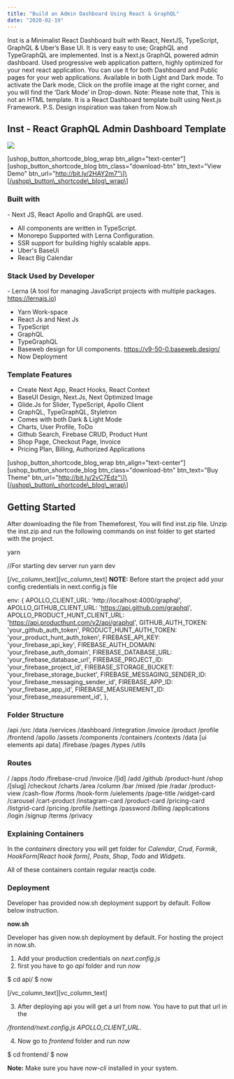 ```yaml
---
title: "Build an Admin Dashboard Using React & GraphQL"
date: "2020-02-19"
---
```


Inst is a Minimalist React Dashboard built with React, NextJS, TypeScript, GraphQL & Uber’s Base UI. It is very easy to use; GraphQL and TypeGraphQL are implemented. Inst is a Next.js GraphQL powered admin dashboard. Used progressive web application pattern, highly optimized for your next react application. You can use it for both Dashboard and Public pages for your web applications. Available in both Light and Dark mode. To activate the Dark mode, Click on the profile image at the right corner, and you will find the ‘Dark Mode’ in Drop-down. Note: Please note that, This is not an HTML template. It is a React Dashboard template built using Next.js Framework. P.S. Design inspiration was taken from Now.sh

## Inst - React GraphQL Admin Dashboard Template

![](/assets/blog/images/Inst.jpg)

\[ushop_button_shortcode_blog_wrap btn_align="text-center"\]\[ushop_button_shortcode_blog btn_class="download-btn" btn_text="View Demo" btn_url="http://bit.ly/2HAY2m7"\]\[/ushop\_button\_shortcode\_blog\_wrap\]

### Built with

\- Next JS, React Apollo and GraphQL are used.

- All components are written in TypeScript.
- Monorepo Supported with Lerna Configuration.
- SSR support for building highly scalable apps.
- Uber's BaseUi
- React Big Calendar



### Stack Used by Developer

\- Lerna (A tool for managing JavaScript projects with multiple packages. https://lernajs.io)

- Yarn Work-space
- React Js and Next Js
- TypeScript
- GraphQL
- TypeGraphQL
- Baseweb design for UI components. https://v9-50-0.baseweb.design/
- Now Deployment



### Template Features

- Create Next App, React Hooks, React Context
- BaseUI Design, Next.Js, Next Optimized Image
- Glide.Js for Slider, TypeScript, Apollo Client
- GraphQL, TypeGraphQL, Styletron
- Comes with both Dark & Light Mode
- Charts, User Profile, ToDo
- Github Search, Firebase CRUD, Product Hunt
- Shop Page, Checkout Page, Invoice
- Pricing Plan, Billing, Authorized Applications

\[ushop_button_shortcode_blog_wrap btn_align="text-center"\]\[ushop_button_shortcode_blog btn_class="download-btn" btn_text="Buy Theme" btn_url="http://bit.ly/2vC7Edz"\]\[/ushop\_button\_shortcode\_blog\_wrap\]

## Getting Started

After downloading the file from Themeforest, You will find inst.zip file. Unzip the inst.zip and run the following commands on inst folder to get started with the project.

yarn



//For starting dev server run
yarn dev

\[/vc_column_text\]\[vc_column_text\] **NOTE:** Before start the project add your config credentials in next.config.js file

env: {
APOLLO_CLIENT_URL: 'http://localhost:4000/graphql',
APOLLO_GITHUB_CLIENT_URL: 'https://api.github.com/graphql',
APOLLO_PRODUCT_HUNT_CLIENT_URL:
'https://api.producthunt.com/v2/api/graphql',
GITHUB_AUTH_TOKEN: 'your_github_auth_token',
PRODUCT_HUNT_AUTH_TOKEN: 'your_product_hunt_auth_token',
FIREBASE_API_KEY: 'your_firebase_api_key',
FIREBASE_AUTH_DOMAIN: 'your_firebase_auth_domain',
FIREBASE_DATABASE_URL: 'your_firebase_database_url',
FIREBASE_PROJECT_ID: 'your_firebase_project_id',
FIREBASE_STORAGE_BUCKET: 'your_firebase_storage_bucket',
FIREBASE_MESSAGING_SENDER_ID: 'your_firebase_messaging_sender_id',
FIREBASE_APP_ID: 'your_firebase_app_id',
FIREBASE_MEASUREMENT_ID: 'your_firebase_measurement_id',
},



### Folder Structure

/api
/src
/data
/services
/dashboard
/integration
/invoice
/product
/profile
/frontend
/apollo
/assets
/components
/containers
/contexts
/data \[ui elements api data\]
/firebase
/pages
/types
/utils



### Routes

/
/apps
/todo
/firebase-crud
/invoice
/\[id\]
/add
/github
/product-hunt
/shop
/\[slug\]
/checkout
/charts
/area
/column
/bar
/mixed
/pie
/radar
/product-view
/cash-flow
/forms
/hook-form
/uielements
/page-title
/widget-card
/carousel
/cart-product
/instagram-card
/product-card
/pricing-card
/listgrid-card
/pricing
/profile
/settings
/password
/billing
/applications
/login
/signup
/terms
/privacy



### Explaining Containers

In the _containers_ directory you will get folder for _Calendar_, _Crud_, _Formik_, _HookForm\[React hook form\]_, _Posts_, _Shop_, _Todo_ and _Widgets_.

All of these containers contain regular reactjs code.

### Deployment

Developer has provided now.sh deployment support by default. Follow below instruction.

**now.sh**

Developer has given now.sh deployment by default. For hosting the project in now.sh.

1. Add your production credentials on _next.config.js_
2. first you have to go _api_ folder and run _now_

$ cd api/
$ now

\[/vc_column_text\]\[vc_column_text\]

3. After deploying api you will get a url from now. You have to put that url in the

_/frontend/next.config.js APOLLO_CLIENT_URL_.

4. Now go to _frontend_ folder and run _now_

$ cd frontend/
$ now

**Note:** Make sure you have _now-cli_ installed in your system.
